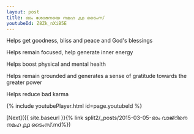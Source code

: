 ```yaml
---
layout: post
title: ഓം ശോഭനയെ നമഹ ൧൧ ടൈംസ്
youtubeId: Z8Zk_nXiB5E
---
```

 
 
Helps get goodness, bliss and peace and God's blessings
 
Helps remain focused, help generate inner energy 
 
Helps boost physical and mental health 
 
Helps remain grounded and generates a sense of gratitude towards the greater power 
 
Helps reduce bad karma
 
 
 
 


{% include youtubePlayer.html id=page.youtubeId %}
 
[Next]({{ site.baseurl }}{% link  split2/_posts/2015-03-05-ഓം വാജ്‌റിനെ നമഹ ൧൧ ടൈംസ്.md%})
 
